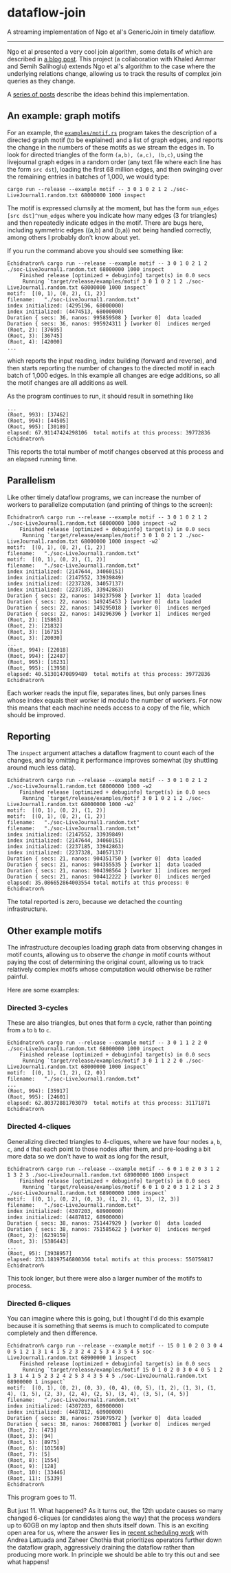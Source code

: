 # dataflow-join

A streaming implementation of Ngo et al's GenericJoin in timely dataflow.

---

Ngo et al presented a very cool join algorithm, some details of which are described in [a blog post](http://www.frankmcsherry.org/dataflow/relational/join/2015/04/11/genericjoin.html). This project (a collaboration with Khaled Ammar and Semih Salihoglu) extends Ngo et al's algorithm to the case where the underlying relations change, allowing us to track the results of complex join queries as they change.

A [series of posts](https://github.com/frankmcsherry/blog/blob/master/posts/2016-09-17.md) describe the ideas behind this implementation.

## An example: graph motifs

For an example, the [`examples/motif.rs`](https://github.com/frankmcsherry/dataflow-join/blob/master/examples/motif.rs) program takes the description of a directed graph motif (to be explained) and a list of graph edges, and reports the change in the numbers of these motifs as we stream the edges in. To look for directed triangles of the form `(a,b), (a,c), (b,c)`, using the livejournal graph edges in a random order (any text file where each line has the form `src dst`), loading the first 68 million edges, and then swinging over the remaining entries in batches of 1,000, we would type:

	cargo run --release --example motif -- 3 0 1 0 2 1 2 ./soc-LiveJournal1.random.txt 68000000 1000 inspect

The motif is expressed clumsily at the moment, but has the form `num_edges [src dst]^num_edges` where you indicate how many edges (3 for triangles) and then repeatedly indicate edges in the motif. There are bugs here, including symmetric edges ((a,b) and (b,a)) not being handled correctly, among others I probably don't know about yet.

If you run the command above you should see something like:

	Echidnatron% cargo run --release --example motif -- 3 0 1 0 2 1 2 ./soc-LiveJournal1.random.txt 68000000 1000 inspect
	    Finished release [optimized + debuginfo] target(s) in 0.0 secs
	     Running `target/release/examples/motif 3 0 1 0 2 1 2 ./soc-LiveJournal1.random.txt 68000000 1000 inspect`
	motif:	[(0, 1), (0, 2), (1, 2)]
	filename:	"./soc-LiveJournal1.random.txt"
	index initialized: (4295196, 68000000)
	index initialized: (4474513, 68000000)
	Duration { secs: 36, nanos: 995859508 }	[worker 0]	data loaded
	Duration { secs: 36, nanos: 995924311 }	[worker 0]	indices merged
	(Root, 2): [37695]
	(Root, 3): [36745]
	(Root, 4): [42000]
	...

which reports the input reading, index building (forward and reverse), and then starts reporting the number of changes to the directed motif in each batch of 1,000 edges. In this example all changes are edge additions, so all the motif changes are all additions as well.

As the program continues to run, it should result in something like

	...
	(Root, 993): [37462]
	(Root, 994): [44505]
	(Root, 995): [30189]
	elapsed: 67.91147424298106	total motifs at this process: 39772836
	Echidnatron%

This reports the total number of motif changes observed at this process and an elapsed running time.

## Parallelism

Like other timely dataflow programs, we can increase the number of workers to parallelize computation (and printing of things to the screen):

	Echidnatron% cargo run --release --example motif -- 3 0 1 0 2 1 2 ./soc-LiveJournal1.random.txt 68000000 1000 inspect -w2
	    Finished release [optimized + debuginfo] target(s) in 0.0 secs
	     Running `target/release/examples/motif 3 0 1 0 2 1 2 ./soc-LiveJournal1.random.txt 68000000 1000 inspect -w2`
	motif:	[(0, 1), (0, 2), (1, 2)]
	filename:	"./soc-LiveJournal1.random.txt"
	motif:	[(0, 1), (0, 2), (1, 2)]
	filename:	"./soc-LiveJournal1.random.txt"
	index initialized: (2147644, 34060151)
	index initialized: (2147552, 33939849)
	index initialized: (2237328, 34057137)
	index initialized: (2237185, 33942863)
	Duration { secs: 22, nanos: 149237598 }	[worker 1]	data loaded
	Duration { secs: 22, nanos: 149245453 }	[worker 0]	data loaded
	Duration { secs: 22, nanos: 149295018 }	[worker 0]	indices merged
	Duration { secs: 22, nanos: 149296396 }	[worker 1]	indices merged
	(Root, 2): [15863]
	(Root, 2): [21832]
	(Root, 3): [16715]
	(Root, 3): [20030]
	...
	(Root, 994): [22018]
	(Root, 994): [22487]
	(Root, 995): [16231]
	(Root, 995): [13958]
	elapsed: 40.51301470899489	total motifs at this process: 39772836
	Echidnatron%

Each worker reads the input file, separates lines, but only parses lines whose index equals their worker id modulo the number of workers. For now this means that each machine needs access to a copy of the file, which should be improved.

## Reporting

The `inspect` argument attaches a dataflow fragment to count each of the changes, and by omitting it performance improves somewhat (by shuttling around much less data).

	Echidnatron% cargo run --release --example motif -- 3 0 1 0 2 1 2 ./soc-LiveJournal1.random.txt 68000000 1000 -w2
	    Finished release [optimized + debuginfo] target(s) in 0.0 secs
	     Running `target/release/examples/motif 3 0 1 0 2 1 2 ./soc-LiveJournal1.random.txt 68000000 1000 -w2`
	motif:	[(0, 1), (0, 2), (1, 2)]
	motif:	[(0, 1), (0, 2), (1, 2)]
	filename:	"./soc-LiveJournal1.random.txt"
	filename:	"./soc-LiveJournal1.random.txt"
	index initialized: (2147552, 33939849)
	index initialized: (2147644, 34060151)
	index initialized: (2237185, 33942863)
	index initialized: (2237328, 34057137)
	Duration { secs: 21, nanos: 904351750 }	[worker 0]	data loaded
	Duration { secs: 21, nanos: 904355535 }	[worker 1]	data loaded
	Duration { secs: 21, nanos: 904398564 }	[worker 1]	indices merged
	Duration { secs: 21, nanos: 904412222 }	[worker 0]	indices merged
	elapsed: 35.086652864003554	total motifs at this process: 0
	Echidnatron%

The total reported is zero, because we detached the counting infrastructure.

## Other example motifs

The infrastructure decouples loading graph data from observing changes in motif counts, allowing us to observe the *change* in motif counts without paying the cost of determining the original count, allowing us to track relatively complex motifs whose computation would otherwise be rather painful.

Here are some examples:

### Directed 3-cycles

These are also triangles, but ones that form a cycle, rather than pointing from `a` to `b` to `c`.

	Echidnatron% cargo run --release --example motif -- 3 0 1 1 2 2 0 ./soc-LiveJournal1.random.txt 68000000 1000 inspect
	    Finished release [optimized + debuginfo] target(s) in 0.0 secs
	     Running `target/release/examples/motif 3 0 1 1 2 2 0 ./soc-LiveJournal1.random.txt 68000000 1000 inspect`
	motif:	[(0, 1), (1, 2), (2, 0)]
	filename:	"./soc-LiveJournal1.random.txt"
	...
	(Root, 994): [35917]
	(Root, 995): [24601]
	elapsed: 62.80372881703079	total motifs at this process: 31171871
	Echidnatron%

### Directed 4-cliques

Generalizing directed triangles to 4-cliques, where we have four nodes `a`, `b`, `c`, and `d` that each point to those nodes after them, and pre-loading a bit more data so we don't have to wait as long for the result, 

	Echidnatron% cargo run --release --example motif -- 6 0 1 0 2 0 3 1 2 1 3 2 3 ./soc-LiveJournal1.random.txt 68900000 1000 inspect
	    Finished release [optimized + debuginfo] target(s) in 0.0 secs
	     Running `target/release/examples/motif 6 0 1 0 2 0 3 1 2 1 3 2 3 ./soc-LiveJournal1.random.txt 68900000 1000 inspect`
	motif:	[(0, 1), (0, 2), (0, 3), (1, 2), (1, 3), (2, 3)]
	filename:	"./soc-LiveJournal1.random.txt"
	index initialized: (4307203, 68900000)
	index initialized: (4487812, 68900000)
	Duration { secs: 38, nanos: 751447929 }	[worker 0]	data loaded
	Duration { secs: 38, nanos: 751585622 }	[worker 0]	indices merged
	(Root, 2): [6239159]
	(Root, 3): [5386443]
	...
	(Root, 95): [3938957]
	elapsed: 233.18197546800366	total motifs at this process: 550759817
	Echidnatron%

This took longer, but there were also a larger number of the motifs to process.

### Directed 6-cliques

You can imagine where this is going, but I thought I'd do this example because it is something that seems is much to complicated to compute completely and then difference.

	Echidnatron% cargo run --release --example motif -- 15 0 1 0 2 0 3 0 4 0 5 1 2 1 3 1 4 1 5 2 3 2 4 2 5 3 4 3 5 4 5 soc-LiveJournal1.random.txt 68900000 1 inspect
	    Finished release [optimized + debuginfo] target(s) in 0.0 secs
	     Running `target/release/examples/motif 15 0 1 0 2 0 3 0 4 0 5 1 2 1 3 1 4 1 5 2 3 2 4 2 5 3 4 3 5 4 5 ./soc-LiveJournal1.random.txt 68900000 1 inspect`
	motif:	[(0, 1), (0, 2), (0, 3), (0, 4), (0, 5), (1, 2), (1, 3), (1, 4), (1, 5), (2, 3), (2, 4), (2, 5), (3, 4), (3, 5), (4, 5)]
	filename:	"./soc-LiveJournal1.random.txt"
	index initialized: (4307203, 68900000)
	index initialized: (4487812, 68900000)
	Duration { secs: 38, nanos: 759079572 }	[worker 0]	data loaded
	Duration { secs: 38, nanos: 760087081 }	[worker 0]	indices merged
	(Root, 2): [473]
	(Root, 3): [94]
	(Root, 5): [8975]
	(Root, 6): [101569]
	(Root, 7): [5]
	(Root, 8): [1554]
	(Root, 9): [128]
	(Root, 10): [33446]
	(Root, 11): [5339]
	Echidnatron%

This program goes to 11. 

But just 11. What happened? As it turns out, the 12th update causes so many changed 6-cliques (or candidates along the way) that the process wanders up to 60GB on my laptop and then shuts itself down. This is an exciting open area for us, where the answer lies in [recent scheduling work](https://people.inf.ethz.ch/zchothia/papers/faucet-beyondmr16.pdf) with Andrea Lattuada and Zaheer Chothia that prioritizes operators further down the dataflow graph, aggressively draining the dataflow rather than producing more work. In principle we should be able to try this out and see what happens!